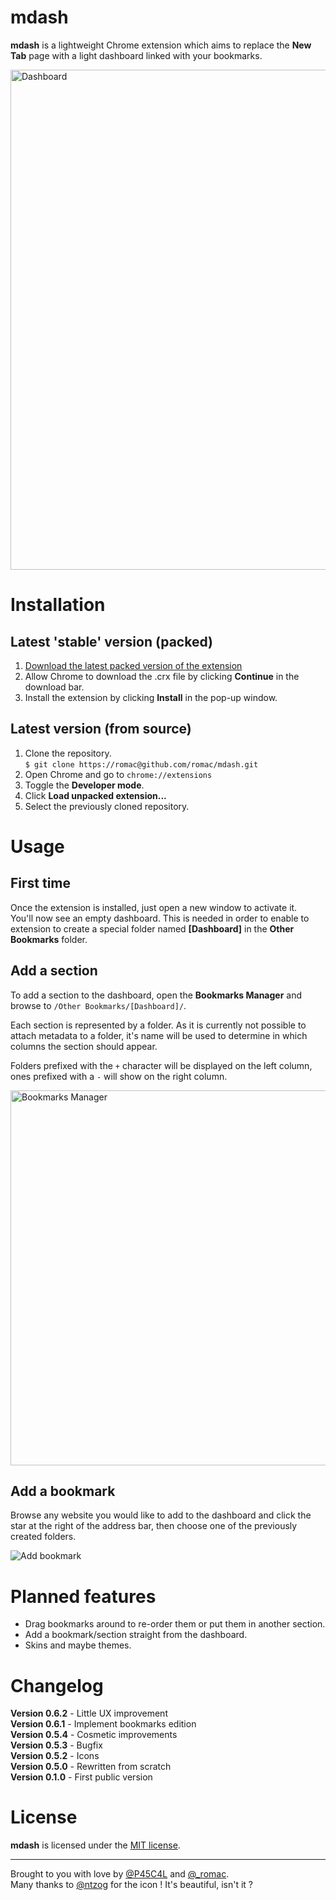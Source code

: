 # mdash

**mdash** is a lightweight Chrome extension which aims to replace the **New Tab** page with a light dashboard linked with your bookmarks.  

<img src="http://f.cl.ly/items/3H2K273T191W0D0N1v3M/dashboard-v0.2.png" alt="Dashboard" width="800" />

# Installation

## Latest 'stable' version (packed)

1. [Download the latest packed version of the extension](https://github.com/romac/mdash/downloads)  
2. Allow Chrome to download the .crx file by clicking **Continue** in the download bar.  
3. Install the extension by clicking **Install** in the pop-up window.

## Latest version (from source)

1. Clone the repository.  
   `$ git clone https://romac@github.com/romac/mdash.git`
2. Open Chrome and go to `chrome://extensions`  
3. Toggle the **Developer mode**.  
4. Click **Load unpacked extension...**  
5. Select the previously cloned repository.  

# Usage

## First time

Once the extension is installed, just open a new window to activate it.  
You'll now see an empty dashboard. This is needed in order to enable to extension to create a special folder named **[Dashboard]** in the **Other Bookmarks** folder.  

## Add a section

To add a section to the dashboard, open the **Bookmarks Manager** and browse to `/Other Bookmarks/[Dashboard]/`.

Each section is represented by a folder. As it is currently not possible to attach metadata to a folder, it's name will be used to determine in which columns the section should appear.  

Folders prefixed with the `+` character will be displayed on the left column, ones prefixed with a `-` will show on the right column.  

<img src="http://f.cl.ly/items/0y2g1e2v2p0Y150z0x1l/bookmarks.png" alt="Bookmarks Manager" width="600" />

## Add a bookmark

Browse any website you would like to add to the dashboard and click the star at the right of the address bar, then choose one of the previously created folders.  

<img src="http://f.cl.ly/items/3U2e2c0T421A2X1P1T43/star.png" alt="Add bookmark" />

# Planned features

- Drag bookmarks around to re-order them or put them in another section.
- Add a bookmark/section straight from the dashboard.
- Skins and maybe themes.

# Changelog

**Version 0.6.2** - Little UX improvement  
**Version 0.6.1** - Implement bookmarks edition  
**Version 0.5.4** - Cosmetic improvements  
**Version 0.5.3** - Bugfix  
**Version 0.5.2** - Icons  
**Version 0.5.0** - Rewritten from scratch  
**Version 0.1.0** - First public version  

# License

**mdash** is licensed under the [MIT license](http://www.opensource.org/licenses/mit-license.php).

---

Brought to you with love by [@P45C4L](http://twitter.com/P45C4L) and [@_romac](http://twitter.com/_romac).  
Many thanks to [@ntzog](http://tzog.ch) for the icon ! It's beautiful, isn't it ?